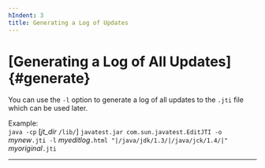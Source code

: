 ```yaml
---
hIndent: 3
title: Generating a Log of Updates
---
```


# [Generating a Log of All Updates]{#generate}

You can use the `-l` option to generate a log of all updates to the `.jti` file which can be used
later.

Example:\
`java -cp` \[*jt_dir* `/lib/`\] `javatest.jar com.sun.javatest.EditJTI -o` *mynew*`.jti -l`
*myeditlog*`.html "|/java/jdk/1.3/|/java/jck/1.4/|"` *myoriginal*`.jti`

----------------------------------------------------------------------------------------------------


